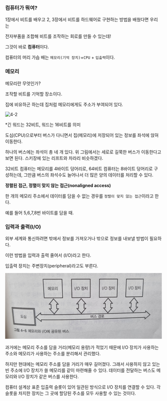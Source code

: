 ### 컴퓨터가 뭐여?

1장에서 비트를 배우고 2, 3장에서 비트를 하드웨어로 구현하는 방법을 배웠다면 우리는

전자부품을 조합해 비트를 조작하는 회로를 만들 수 있는데! 

그것이 바로 **컴퓨터**이다.

컴퓨터의 머리 가슴 배는 ` 메모리(기억 장치) `+`CPU` + `입출력`이다.



### 메모리

메모리란 무엇인가?

조작할 비트를 기억할 장소이다. 

집에 비유하곤 하는데 집처럼 메모리에게도 주소가 부여되어 있다.

![4-2](메모리_입출력.assets/4-2.jpg)

*긴 워드는 32비트, 워드는 16비트를 의미

도심(CPU)으로부터 버스가 다니면서 집(메모리)에 저장되어 있는 정보를 좌석에 앉혀 이동한다.

하나의 버스에는 좌석이 총 네 개 있다. 위 그림에서는 세로로 길쭉한 버스가 이동한다고 보면 된다. 스키장에 있는 리프트와  차라리 비슷하겠다.

32비트 컴퓨터는 메모리를 4바이트 덩어리로, 64비트 컴퓨터는 8바이트 덩어리로 구성하는데, 그만큼 버스의 좌석수도 늘어나서 더 많은 양의 데이터를 처리할 수 있다.



**정렬된 접근, 정렬이 맞지 않는 접근(nonaligned access)**

한 개의 메모리 주소에서 데이터를 담을 수 없는 경우를 `정렬이 맞지 않는 접근`이라고 한다. 

예를 들어 5,6,7,8번 바이트를 담을 때. 





### 입력과 출력(I/O)

외부 세계와 통신하려면 밖에서 정보를 가져오거나 밖으로 정보를 내보낼 방법이 필요하다. 

이런 방법을 입력과 출력 줄여서 (I/O)라고 한다.

입출력 장치는 주변장치(peripheral)라고도 부른다.

![4-6](메모리_입출력.assets/4-6.jpg)

과거에는 메모리 주소를 담을 거리(메모리 용량)가 적었기 때문에 I/O 장치가 사용하는 주소와 메모리가 사용하는 주소를 분리해서 관리했다.

하지만 현대에는 메모리 주소를 담을 거리가 매우 길어졌다. 그래서 사용하지 않고 있는 빈 주소에 I/O 장치가 쓸 메모리를 같이 마련해줄 수 있다. 데이터를 전달하는 버스도 메모리와 I/O 장치가 같은 버스를 사용한다.

컴퓨터 설계상 표준 입출력 슬롯이 있어 일관된 방식으로 I/O 장치를 연결할 수 있다. 각 슬롯을 차지한 장치는 그 곳에 할당된 주소를 모두 사용할 수 있는 것이다.

